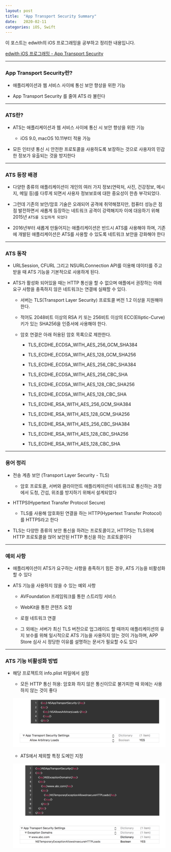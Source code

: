 ```yaml
---
layout: post
title:  "App Transport Security Summary"
date:   2020-02-11
categories: iOS, Swift
---
```


이 포스트는 edwith의 iOS 프로그래밍을 공부하고 정리한 내용입니다.

[edwith iOS 프로그래밍 - App Transport Security](https://www.edwith.org/boostcourse-ios/lecture/20810/)

- - -

### App Transport Security란?

- 애플리케이션과 웹 서비스 사이에 통신 보안 향상을 위한 기능

- App Transport Security 를 줄여 ATS 라 불린다

- - -

### ATS란?

- ATS는 애플리케이션과 웹 서비스 사이에 통신 시 보안 향상을 위한 기능

    - iOS 9.0, macOS 10.11부터 적용 가능
    
- 모든 인터넷 통신 시 안전한 프로토콜을 사용하도록 보장하는 것으로 사용자의 민감한 정보가 유출되는 것을 방지한다

- - -

### ATS 등장 배경

- 다양한 종류의 애플리케이션이 개인의 여러 가지 정보(연락처, 사진, 건강정보, 메시지, 메일 등)를 다루게 되면서 사용자 정보보호에 대한 중요성이 한층 부각되었다.

- 그런데 기존의 보안/암호 기술은 오래되어 공격에 취약해졌지만, 컴퓨터 성능은 점점 발전하면서 새롭게 등장하는 네트워크 공격이 강력해지자 이에 대응하기 위해 2015년 `ATS를 도입하게 되었다`

- 2016년부터 새롭게 만들어지는 애플리케이션은 반드시 ATS를 사용해야 하며, 기존에 개발된 애플리케이션은 ATS를 사용할 수 있도록 네트워크 보안을 강화해야 한다

- - - 

### ATS 동작

- URLSession, CFURL 그리고 NSURLConnection API를 이용해 데이터를 주고받을 때 ATS 기능을 기본적으로 사용하게 된다.

- ATS가 활성화 되어있을 때는 HTTP 통신을 할 수 없으며 애플에서 권장하는 아래 요구 사항을 충족하지 않은 네트워크는 연결에 실패할 수 있다.

    - 서버는 TLS(Transport Layer Security) 프로토콜 버전 1.2 이상을 지원해야한다.
    
    - 적어도 2048비트 이상의 RSA 키 또는 256비트 이상의 ECC(Elliptic-Curve) 키가 있는 SHA256을 인증서에 사용해야 한다.
    
    - 암호 연결은 아래 허용된 암호 목록으로 제한한다.
    
        - TLS_ECDHE_ECDSA_WITH_AES_256_GCM_SHA384
        
        - TLS_ECDHE_ECDSA_WITH_AES_128_GCM_SHA256
        
        - TLS_ECDHE_ECDSA_WITH_AES_256_CBC_SHA384
        
        - TLS_ECDHE_ECDSA_WITH_AES_256_CBC_SHA
        
        - TLS_ECDHE_ECDSA_WITH_AES_128_CBC_SHA256
        
        - TLS_ECDHE_ECDSA_WITH_AES_128_CBC_SHA
        
        - TLS_ECDHE_RSA_WITH_AES_256_GCM_SHA384

        - TLS_ECDHE_RSA_WITH_AES_128_GCM_SHA256
        
        - TLS_ECDHE_RSA_WITH_AES_256_CBC_SHA384
        
        - TLS_ECDHE_RSA_WITH_AES_128_CBC_SHA256
        
        - TLS_ECDHE_RSA_WITH_AES_128_CBC_SHA
        
- - -

### 용어 정리

- 전송 계층 보안 (Transport Layer Security - TLS)

    - 암호 프로토콜, 서버와 클라이언트 애플리케이션이 네트워크로 통신하는 과정에서 도청, 간섭, 위조를 방지하기 위해서 설계되었다
    
- HTTPS(Hypertext Transfer Protocol Secure)

    - TLS를 사용해 암호화된 연결을 하는 HTTP(Hypertext Transfer Protocol)를 HTTPS라고 한다
    
- TLS는 다양한 종류의 보안 통신을 하려는 프로토콜이고, HTTPS는 TLS위에 HTTP 프로토콜을 얹어 보안된 HTTP 통신을 하는 프로토콜이다

- - -

### 예외 사항

- 애플리케이션이 ATS가 요구하는 사항을 충족하기 힘든 경우, ATS 기능을 비활성화할 수 있다

- ATS 기능을 사용하지 않을 수 있는 예외 사항

    - AVFoundation 프레임워크를 통한 스트리밍 서비스
    
    - WebKit을 통한 콘텐츠 요청
    
    - 로컬 네트워크 연결
    
    - 그 외에는 서버가 최신 TLS 버전으로 업그레이드 할 때까지 애플리케이션의 유지 보수를 위해 일시적으로 ATS 기능을 사용하지 않는 것이 가능하며, APP Store 심사 시 정당한 이유를 설명하는 문서가 필요할 수도 있다

- - - 

### ATS 기능 비활성화 방법

- 해당 프로젝트의 info.plist 파일에서 설정

    - 모든 HTTP 통신 허용: 암호화 하지 않은 통신이므로 불가피한 때 외에는 사용하지 않는 것이 좋다
    
    ![ATSImage-1](https://github.com/VincentGeranium/VincentGeranium.github.io/blob/master/assets/img/ATSImage-1.png?raw=true)

    - ATS에서 제외할 특정 도메인 지정

    ![ATSImage-2](https://github.com/VincentGeranium/VincentGeranium.github.io/blob/master/assets/img/ATSImage-2.png?raw=true)
